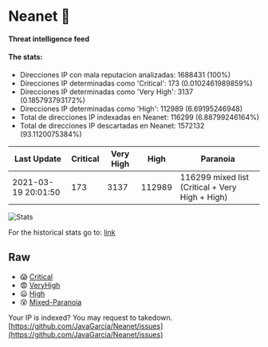 # Neanet :hocho:
#### Threat intelligence feed
#### The stats:

- Direcciones IP con mala reputacion analizadas: 1688431 (100%)
- Direcciones IP determinadas como 'Critical':  173 (0.0102461989859%)
- Direcciones IP determinadas como 'Very High':  3137 (0.185793793172%)
- Direcciones IP determinadas como 'High':  112989 (6.69195246948)
- Total de direcciones IP indexadas en Neanet:  116299 (6.88799246164%)
- Total de direcciones IP descartadas en Neanet:  1572132 (93.1120075384%)

| Last Update | Critical | Very High | High | Paranoia |
| --- | --- | --- | --- | --- |
| 2021-03-19 20:01:50 | 173 | 3137 | 112989 | 116299 mixed list (Critical + Very High + High)|

![Stats](https://docs.google.com/spreadsheets/d/e/2PACX-1vSnaNMIXVabIpDJjufMlzH7poXnshF3mgd8Is1g9ytUEzVsP5my4Trn8f-xkoLLQ38xpL3HtmUexLo6/pubchart?oid=501124687&format=image)

For the historical stats go to: [link](/stats.csv)
## Raw
- :scream: [Critical](https://raw.githubusercontent.com/JavaGarcia/Neanet/master/blacklists/neanet_critical.txt)
- :fearful: [VeryHigh](https://raw.githubusercontent.com/JavaGarcia/Neanet/master/blacklists/neanet_veryHigh.txtt)
- :frowning: [High](https://raw.githubusercontent.com/JavaGarcia/Neanet/master/blacklists/neanet_high.txt)
- :dizzy_face: [Mixed-Paranoia](https://raw.githubusercontent.com/JavaGarcia/Neanet/master/blacklists/neanet_all.txt)


Your IP is indexed? You may request to takedown. [https://github.com/JavaGarcia/Neanet/issues](https://github.com/JavaGarcia/Neanet/issues)
























































































































































































































































































































































































































































































































































































































































































































































































































































































































































































































































































































































































































































































































































































































































































































































































































































































































































































































































































































































































































































































































































































































































































































































































































































































































































































































































































































































































































































































































































































































































































































































































































































































































































































































































































































































































































































































































































































































































































































































































































































































































































































































































































































































































































































































































































































































































































































































































































































































































































































































































































































































































